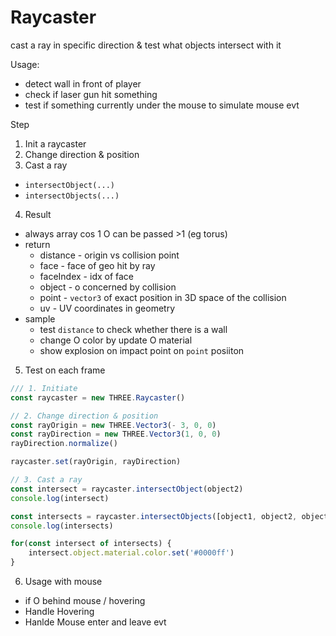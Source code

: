 # Raycaster

cast a ray in specific direction & test what objects intersect with it

Usage:
- detect wall in front of player
- check if laser gun hit something
- test if something currently under the mouse to simulate mouse evt


Step
1. Init a raycaster
2. Change direction & position
3. Cast a ray
  - `intersectObject(...)`
  - `intersectObjects(...)`
4. Result
  - always array cos 1 O can be passed >1 (eg torus)
  - return
    - distance - origin vs collision point
    - face - face of geo hit by ray
    - faceIndex - idx of face
    - object - o concerned by collision
    - point - `vector3` of exact position in 3D space of the collision 
    - uv - UV coordinates in geometry
  - sample
    - test `distance` to check whether there is a wall
    - change O color by update O material
    - show explosion on impact point on `point` posiiton
5. Test on each frame
  
```js
/// 1. Initiate
const raycaster = new THREE.Raycaster()

// 2. Change direction & position
const rayOrigin = new THREE.Vector3(- 3, 0, 0)
const rayDirection = new THREE.Vector3(1, 0, 0)
rayDirection.normalize()

raycaster.set(rayOrigin, rayDirection)

// 3. Cast a ray
const intersect = raycaster.intersectObject(object2)
console.log(intersect)

const intersects = raycaster.intersectObjects([object1, object2, object3])
console.log(intersects)

for(const intersect of intersects) {
    intersect.object.material.color.set('#0000ff')
}
```

6. Usage with mouse
  - if O behind mouse / hovering
  - Handle Hovering
  - Hanlde Mouse enter and leave evt
  
